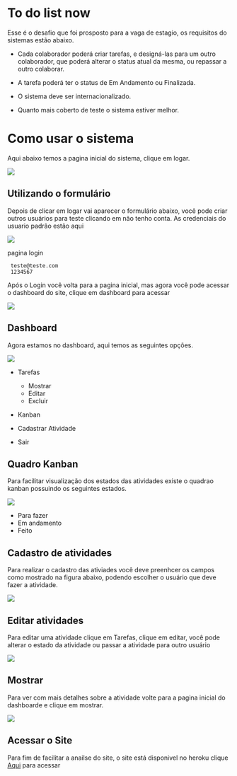 # To do list now

Esse é o desafio que foi prosposto para a vaga de estagio, os requisitos do sistemas estão abaixo.

* Cada colaborador poderá criar tarefas, e designá-las para um outro colaborador, que poderá alterar o status atual da mesma,
ou repassar a outro colaborar.

* A tarefa poderá ter o status de Em Andamento ou Finalizada.
* O sistema deve ser internacionalizado.
* Quanto mais coberto de teste o sistema estiver melhor.

# Como usar o sistema

Aqui abaixo temos a pagina inicial do sistema, clique em logar.

<img src="https://github.com/Diogoloiola/toDoList/tree/master/imagens/paginaInicia1.png">

## Utilizando o formulário

Depois de clicar em logar vai aparecer o formulário abaixo, você pode criar outros usuários para teste clicando em não tenho conta. As credenciais do usuario padrão estão aqui

<img src="https://github.com/Diogoloiola/toDoList/tree/master/imagens/login.png">

pagina login

     teste@teste.com
     1234567

Após o Login você volta para a pagina inicial, mas agora você pode acessar o dashboard do site, clique em dashboard para acessar

<img src="https://github.com/Diogoloiola/toDoList/tree/master/imagens/paginaInicia2.png">

## Dashboard

Agora estamos no dashboard, aqui temos as seguintes opções.

<img src="https://github.com/Diogoloiola/toDoList/tree/master/imagens/dashboard.png">

* Tarefas
  
   * Mostrar
   * Editar
   * Excluir
* Kanban
* Cadastrar Atividade
* Sair

## Quadro Kanban

Para facilitar visualização dos estados das atividades existe o quadrao kanban possuindo os seguintes estados.

<img src="https://github.com/Diogoloiola/toDoList/tree/master/imagens/kanaban.png">

* Para fazer
* Em andamento
* Feito 

## Cadastro de atividades
Para realizar o cadastro das ativiades você deve preenhcer os campos como mostrado na figura abaixo, podendo escolher o usuário que deve fazer a atividade.

<img src="https://github.com/Diogoloiola/toDoList/tree/master/imagens/cadastrarAtividade.png">

## Editar atividades
Para editar uma atividade clique em Tarefas, clique em editar, você pode alterar o estado da atividade ou passar a atividade para outro usuário

<img src="https://github.com/Diogoloiola/toDoList/tree/master/imagens/editar.png">

## Mostrar

Para ver com mais detalhes sobre a atividade volte para a pagina inicial do dashboarde e clique em mostrar.

<img src="https://github.com/Diogoloiola/toDoList/tree/master/imagens/show.png">

## Acessar o Site

Para fim de facilitar a anailse do site, o site está disponivel no heroku clique <a href="https://testetodolistestagio.herokuapp.com/">Aqui</a> para acessar
